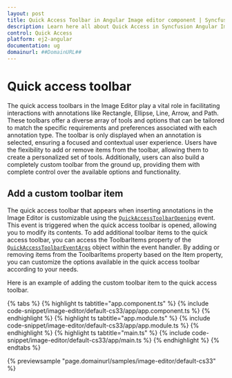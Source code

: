```yaml
---
layout: post
title: Quick Access Toolbar in Angular Image editor component | Syncfusion
description: Learn here all about Quick Access in Syncfusion Angular Image editor component of Syncfusion Essential JS 2 and more.
control: Quick Access
platform: ej2-angular
documentation: ug
domainurl: ##DomainURL##
---
```


# Quick access toolbar

The quick access toolbars in the Image Editor play a vital role in facilitating interactions with annotations like Rectangle, Ellipse, Line, Arrow, and Path. These toolbars offer a diverse array of tools and options that can be tailored to match the specific requirements and preferences associated with each annotation type. The toolbar is only displayed when an annotation is selected, ensuring a focused and contextual user experience. Users have the flexibility to add or remove items from the toolbar, allowing them to create a personalized set of tools. Additionally, users can also build a completely custom toolbar from the ground up, providing them with complete control over the available options and functionality. 

## Add a custom toolbar item

The quick access toolbar that appears when inserting annotations in the Image Editor is customizable using the [`QuickAccessToolbarOpening`](https://ej2.syncfusion.com/angular/documentation/api/image-editor/#quickacesstoolbareventargs) event. This event is triggered when the quick access toolbar is opened, allowing you to modify its contents. To add additional toolbar items to the quick access toolbar, you can access the ToolbarItems property of the [`QuickAccessToolbarEventArgs`](https://ej2.syncfusion.com/angular/documentation/api/image-editor/#quickacesstoolbareventargs) object within the event handler. By adding or removing items from the ToolbarItems property based on the Item property, you can customize the options available in the quick access toolbar according to your needs.

Here is an example of adding the custom toolbar item to the quick access toolbar. 

{% tabs %}
{% highlight ts tabtitle="app.component.ts" %}
{% include code-snippet/image-editor/default-cs33/app/app.component.ts %}
{% endhighlight %}
{% highlight ts tabtitle="app.module.ts" %}
{% include code-snippet/image-editor/default-cs33/app/app.module.ts %}
{% endhighlight %}
{% highlight ts tabtitle="main.ts" %}
{% include code-snippet/image-editor/default-cs33/app/main.ts %}
{% endhighlight %}
{% endtabs %}
  
{% previewsample "page.domainurl/samples/image-editor/default-cs33" %}
